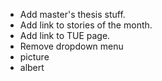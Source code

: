 - Add master's thesis stuff.
- Add link to stories of the month.
- Add link to TUE page.
- Remove dropdown menu
- picture
- albert
